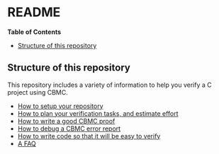 # README

<!-- START doctoc generated TOC please keep comment here to allow auto update -->
<!-- DON'T EDIT THIS SECTION, INSTEAD RE-RUN doctoc TO UPDATE -->
**Table of Contents** 

- [Structure of this repository](#structure-of-this-repository)

<!-- END doctoc generated TOC please keep comment here to allow auto update -->

## Structure of this repository

This repository includes a variety of information to help you verify a C project using CBMC.

* [How to setup your repository](https://github.com/awslabs/aws-templates-for-cbmc-proofs/blob/master/README.md)
* [How to plan your verification tasks, and estimate effort](PLANNING.md)
* [How to write a good CBMC proof](PROOF-WRITING.md)
* [How to debug a CBMC error report](DEBUG-CBMC.md)
* [How to write code so that it will be easy to verify](CODING-FOR-VERIFICATION.md)
* [A FAQ](FAQ.md)


